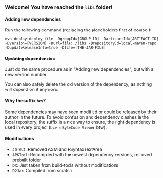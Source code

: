 ### Welcome! You have reached the `libs` folder!

#### Adding new dependencies

Run the following command (replacing the placeholders first of course!):
```console
mvn deploy:deploy-file -DgroupId=[GROUP-ID] -DartifactId=[ARTIFACT-ID] -Dversion=[VERSION] -Durl=file:./libs -DrepositoryId=local-maven-repo -DupdateReleaseInfo=true -Dfile=[THE-JAR-FILE]
```

#### Updating dependencies

Just do the same procedure as in "Adding new dependencies", but with a new version number!

You can also safely delete the old version of the dependency, as nothing will depend on it anymore.

#### Why the suffix `bcv`?

Some dependencies may have been modified or could be released by their author in the future. To avoid confusion and dependency clashes in the local repository, the suffix is a nice way to ensure, the right dependency is used in every project (`bcv` = `ByteCode Viewer` btw).

#### Modifications

 - `JD-GUI`: Removed ASM and RSyntaxTextArea
 - `APKTool`: Recompiled with the newest dependency versions, removed prebuilt folder
 - `DX`: Just taken from build-tools without modifications
 - `D2Jar`: Compiled from scratch